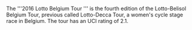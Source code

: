 The '''2016 Lotto Belgium Tour ''' is the fourth edition of the Lotto-Belisol Belgium Tour, previous called Lotto-Decca Tour, a women's cycle stage race in Belgium. The tour has an UCI rating of 2.1.
